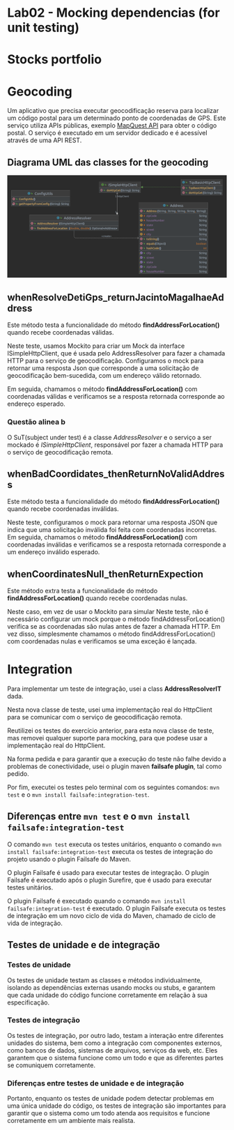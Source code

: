 # Lab02 - Mocking dependencias (for unit testing)

# Stocks portfolio

# Geocoding
Um aplicativo que precisa executar geocodificação reserva para localizar um código postal para um determinado ponto de coordenadas de GPS. Este serviço utiliza APIs públicas, exemplo [MapQuest API](https://developer.mapquest.com/documentation/geocoding-api/reverse/get/) para obter o código postal. O serviço é executado em um servidor dedicado e é acessível através de uma API REST.

## Diagrama UML das classes for the geocoding

![](Lab2_2/Geocoding_class.png)

## whenResolveDetiGps_returnJacintoMagalhaeAddress

Este método testa a funcionalidade do método **findAddressForLocation()** quando recebe coordenadas válidas. 

Neste teste, usamos Mockito para criar um Mock da interface ISimpleHttpClient, que é usada pelo AddressResolver para fazer a chamada HTTP para o serviço de geocodificação. Configuramos o mock para retornar uma resposta Json que corresponde a uma solicitação de geocodificação bem-sucedida, com um endereço válido retornado.

Em seguida, chamamos o método **findAddressForLocation()** com coordenadas válidas e verificamos se a resposta retornada corresponde ao endereço esperado.

### Questão alinea b 
O SuT(subject under test) é a classe *AddressResolver* e o serviço a ser mockado é *ISimpleHttpClient*, responsável por fazer a chamada HTTP para o serviço de geocodificação remota.

## whenBadCoordidates_thenReturnNoValidAddress

Este método testa a funcionalidade do método **findAddressForLocation()** quando recebe coordenadas inválidas.

Neste teste, configuramos o mock para retornar uma resposta JSON que indica que uma solicitação inválida foi feita com coordenadas incorretas. Em seguida, chamamos o método **findAddressForLocation()** com coordenadas inválidas e verificamos se a resposta retornada corresponde a um endereço inválido esperado.

## whenCoordinatesNull_thenReturnExpection

Este método extra testa a funcionalidade do método **findAddressForLocation()** quando recebe coordenadas nulas.

Neste caso, em vez de usar o Mockito para simular Neste teste, não é necessário configurar um mock porque o método findAddressForLocation() verifica se as coordenadas são nulas antes de fazer a chamada HTTP. Em vez disso, simplesmente chamamos o método findAddressForLocation() com coordenadas nulas e verificamos se uma exceção é lançada.


# Integration
Para implementar um teste de integração, usei a class **AddressResolverIT** dada.

Nesta nova classe de teste, usei uma implementação  real do HttpClient para se comunicar com o serviço de geocodificação remota.

Reutilizei os testes do exercício anterior, para esta nova classe de teste, mas removei qualquer suporte para mocking, para que podese usar a implementação real do HttpClient.

Na forma pedida e para garantir que a execução do teste não falhe devido a problemas de conectividade, usei o plugin maven **failsafe plugin**, tal como pedido.

Por fim, executei os testes pelo terminal com os seguintes comandos: `mvn test` e o `mvn install failsafe:integration-test`.

## Diferenças entre `mvn test` e o `mvn install failsafe:integration-test`

O comando `mvn test` executa os testes unitários, enquanto o comando `mvn install failsafe:integration-test` executa os testes de integração do projeto usando o plugin Failsafe do Maven.

O plugin Failsafe é usado para executar testes de integração. O plugin Failsafe é executado após o plugin Surefire, que é usado para executar testes unitários.

O plugin Failsafe é executado quando o comando `mvn install failsafe:integration-test` é executado. O plugin Failsafe executa os testes de integração em um novo ciclo de vida do Maven, chamado de ciclo de vida de integração.


## Testes de unidade e de integração

### Testes de unidade

Os testes de unidade testam as classes e métodos individualmente, isolando as dependências externas usando mocks ou stubs, e garantem que cada unidade do código funcione corretamente em relação à sua especificação.

### Testes de integração

Os testes de integração, por outro lado, testam a interação entre diferentes unidades do sistema, bem como a integração com componentes externos, como bancos de dados, sistemas de arquivos, serviços da web, etc. Eles garantem que o sistema funcione como um todo e que as diferentes partes se comuniquem corretamente.

### Diferenças entre testes de unidade e de integração

Portanto, enquanto os testes de unidade podem detectar problemas em uma única unidade do código, os testes de integração são importantes para garantir que o sistema como um todo atenda aos requisitos e funcione corretamente em um ambiente mais realista.

 

